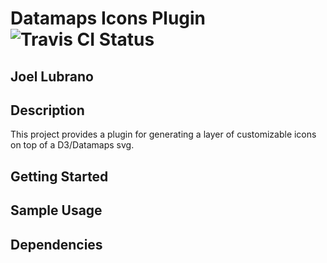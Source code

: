 # Datamaps Icons Plugin ![Travis CI Status](https://travis-ci.org/jdlubrano/datamap-icons-plugin.svg?branch=master)
## Joel Lubrano

## Description
This project provides a plugin for generating a layer of customizable
icons on top of a D3/Datamaps svg.

## Getting Started

## Sample Usage

## Dependencies

